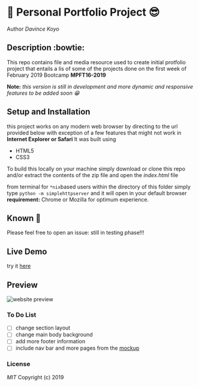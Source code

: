 # :panda_face: Personal Portfolio Project 😎

Author *Davince Koyo*

## Description :bowtie:

This repo contains file and media  resource used to create initial protfolio project that entails a lis of some of the projects done on the first week of February 2019 Bootcamp **MPFT16-2019**

**Note:** *this version is still in development and more dynamic and responsive features to be added soon :grin:*

## Setup and Installation

this project works on any modern web browser by directing to the url provided below with exception of a few features that might not work in **Internet Explorer or Safari**
It was built using

* HTML5
* CSS3

To build this locally on your machine simply download or clone this repo and/or extract the contents of the zip file and open the *index.html* file

from terminal for ``*nix``based users within the directory of this folder simply type ``python -m simplehttpserver``  and it will open in your default browser
**requirement:** Chrome or Mozilla for optimum experience.

## Known 🐛

Please feel free to open an issue: still in testing phase!!!

## Live Demo

try it [here](https://koyo-jakanees.github.io/)

## Preview

![website preview](https://github.com/koyo-jakanees/koyo-jakanees.github.io/blob/master/images/website%20preview.png)

### To Do List

-[ ] change section layout
-[ ] change main body background
-[ ] add more footer information
-[ ] include nav bar and more pages from the [mockup](https://github.com/koyo-jakanees/mockUpWebsite)

### License

*MIT*
Copyright (c) 2019
